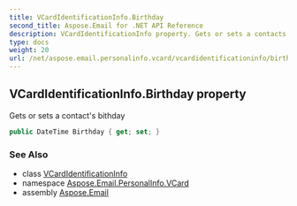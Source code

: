 ```yaml
---
title: VCardIdentificationInfo.Birthday
second_title: Aspose.Email for .NET API Reference
description: VCardIdentificationInfo property. Gets or sets a contacts bithday
type: docs
weight: 20
url: /net/aspose.email.personalinfo.vcard/vcardidentificationinfo/birthday/
---
```

## VCardIdentificationInfo.Birthday property

Gets or sets a contact's bithday

```csharp
public DateTime Birthday { get; set; }
```

### See Also

* class [VCardIdentificationInfo](../)
* namespace [Aspose.Email.PersonalInfo.VCard](../../vcardidentificationinfo/)
* assembly [Aspose.Email](../../../)


